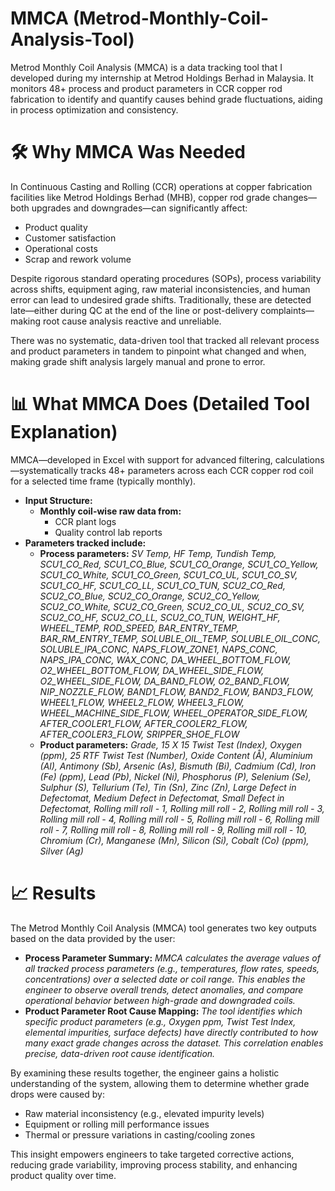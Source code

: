 # MMCA (Metrod-Monthly-Coil-Analysis-Tool)
Metrod Monthly Coil Analysis (MMCA) is a data tracking tool that I developed during my internship at Metrod Holdings Berhad in Malaysia. It monitors 48+ process and product parameters in CCR copper rod fabrication to identify and quantify causes behind grade fluctuations, aiding in process optimization and consistency.
# 🛠️ Why MMCA Was Needed
In Continuous Casting and Rolling (CCR) operations at copper fabrication facilities like Metrod Holdings Berhad (MHB), copper rod grade changes—both upgrades and downgrades—can significantly affect:
- Product quality
- Customer satisfaction
- Operational costs
- Scrap and rework volume

Despite rigorous standard operating procedures (SOPs), process variability across shifts, equipment aging, raw material inconsistencies, and human error can lead to undesired grade shifts. Traditionally, these are detected late—either during QC at the end of the line or post-delivery complaints—making root cause analysis reactive and unreliable.

There was no systematic, data-driven tool that tracked all relevant process and product parameters in tandem to pinpoint what changed and when, making grade shift analysis largely manual and prone to error.
# 📊 What MMCA Does (Detailed Tool Explanation)
MMCA—developed in Excel with support for advanced filtering, calculations—systematically tracks 48+ parameters across each CCR copper rod coil for a selected time frame (typically monthly).
- **Input Structure:**
   - **Monthly coil-wise raw data from:**
      - CCR plant logs
      - Quality control lab reports
- **Parameters tracked include:**
   - **Process parameters:** _SV Temp, HF Temp, Tundish Temp, SCU1_CO_Red, SCU1_CO_Blue, SCU1_CO_Orange, SCU1_CO_Yellow, SCU1_CO_White, SCU1_CO_Green, SCU1_CO_UL, SCU1_CO_SV, SCU1_CO_HF, SCU1_CO_LL, SCU1_CO_TUN, SCU2_CO_Red, SCU2_CO_Blue, SCU2_CO_Orange, 
     SCU2_CO_Yellow, SCU2_CO_White, SCU2_CO_Green, SCU2_CO_UL, SCU2_CO_SV, SCU2_CO_HF, SCU2_CO_LL, SCU2_CO_TUN, WEIGHT_HF, WHEEL_TEMP, ROD_SPEED, BAR_ENTRY_TEMP, BAR_RM_ENTRY_TEMP, SOLUBLE_OIL_TEMP, SOLUBLE_OIL_CONC, SOLUBLE_IPA_CONC,
     NAPS_FLOW_ZONE1, NAPS_CONC, NAPS_IPA_CONC, WAX_CONC, DA_WHEEL_BOTTOM_FLOW, O2_WHEEL_BOTTOM_FLOW, DA_WHEEL_SIDE_FLOW, O2_WHEEL_SIDE_FLOW, DA_BAND_FLOW, O2_BAND_FLOW, NIP_NOZZLE_FLOW, BAND1_FLOW, BAND2_FLOW, BAND3_FLOW, WHEEL1_FLOW, 
     WHEEL2_FLOW, WHEEL3_FLOW, WHEEL_MACHINE_SIDE_FLOW, WHEEL_OPERATOR_SIDE_FLOW, AFTER_COOLER1_FLOW, AFTER_COOLER2_FLOW, AFTER_COOLER3_FLOW, SRIPPER_SHOE_FLOW_
   - **Product parameters:** _Grade, 15 X 15 Twist Test (Index), Oxygen (ppm), 25 RTF Twist Test (Number), Oxide Content (Å), Aluminium (Al), Antimony (Sb), Arsenic (As), Bismuth (Bi), Cadmium (Cd), Iron (Fe) (ppm), Lead (Pb), Nickel (Ni), Phosphorus (P), Selenium
     (Se), Sulphur (S), Tellurium (Te), Tin (Sn), Zinc (Zn), Large Defect in Defectomat, Medium Defect in Defectomat, Small Defect in Defectomat, Rolling mill roll - 1, Rolling mill roll - 2, Rolling mill roll - 3, Rolling mill roll - 4, Rolling mill roll - 
     5, Rolling mill roll - 6, Rolling mill roll - 7, Rolling mill roll - 8, Rolling mill roll - 9, Rolling mill roll - 10, Chromium (Cr), Manganese (Mn), Silicon (Si), Cobalt (Co) (ppm), Silver (Ag)_
# 📈 Results
The Metrod Monthly Coil Analysis (MMCA) tool generates two key outputs based on the data provided by the user:
- **Process Parameter Summary:** _MMCA calculates the average values of all tracked process parameters (e.g., temperatures, flow rates, speeds, concentrations) over a selected date or coil range. This enables the engineer to observe overall trends, detect anomalies, and compare operational behavior between high-grade and downgraded coils._
- **Product Parameter Root Cause Mapping:** _The tool identifies which specific product parameters (e.g., Oxygen ppm, Twist Test Index, elemental impurities, surface defects) have directly contributed to how many exact grade changes across the dataset. This correlation enables precise, data-driven root cause identification._

By examining these results together, the engineer gains a holistic understanding of the system, allowing them to determine whether grade drops were caused by:
- Raw material inconsistency (e.g., elevated impurity levels)
- Equipment or rolling mill performance issues
- Thermal or pressure variations in casting/cooling zones

This insight empowers engineers to take targeted corrective actions, reducing grade variability, improving process stability, and enhancing product quality over time.
